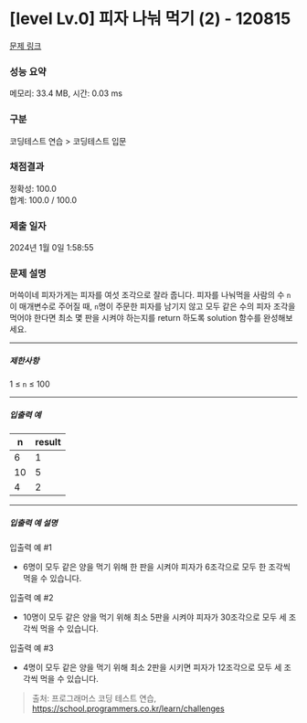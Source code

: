 # [level Lv.0] 피자 나눠 먹기 (2) - 120815 

[문제 링크](https://school.programmers.co.kr/learn/courses/30/lessons/120815) 

### 성능 요약

메모리: 33.4 MB, 시간: 0.03 ms

### 구분

코딩테스트 연습 > 코딩테스트 입문

### 채점결과

정확성: 100.0<br/>합계: 100.0 / 100.0

### 제출 일자

2024년 1월 0일 1:58:55

### 문제 설명

<p>머쓱이네 피자가게는 피자를 여섯 조각으로 잘라 줍니다. 피자를 나눠먹을 사람의 수 <code>n</code>이 매개변수로 주어질 때, <code>n</code>명이 주문한 피자를 남기지 않고 모두 같은 수의 피자 조각을 먹어야 한다면 최소 몇 판을 시켜야 하는지를 return 하도록 solution 함수를 완성해보세요.</p>

<hr>

<h5>제한사항</h5>

<p>1 ≤ <code>n</code> ≤ 100</p>

<hr>

<h5>입출력 예</h5>
<table class="table">
        <thead><tr>
<th>n</th>
<th>result</th>
</tr>
</thead>
        <tbody><tr>
<td>6</td>
<td>1</td>
</tr>
<tr>
<td>10</td>
<td>5</td>
</tr>
<tr>
<td>4</td>
<td>2</td>
</tr>
</tbody>
      </table>
<hr>

<h5>입출력 예 설명</h5>

<p>입출력 예 #1</p>

<ul>
<li>6명이 모두 같은 양을 먹기 위해 한 판을 시켜야 피자가 6조각으로  모두 한 조각씩 먹을 수 있습니다.</li>
</ul>

<p>입출력 예 #2</p>

<ul>
<li>10명이 모두 같은 양을 먹기 위해 최소 5판을 시켜야 피자가 30조각으로 모두 세 조각씩 먹을 수 있습니다.</li>
</ul>

<p>입출력 예 #3</p>

<ul>
<li>4명이 모두 같은 양을 먹기 위해 최소 2판을 시키면 피자가 12조각으로 모두 세 조각씩 먹을 수 있습니다.</li>
</ul>


> 출처: 프로그래머스 코딩 테스트 연습, https://school.programmers.co.kr/learn/challenges